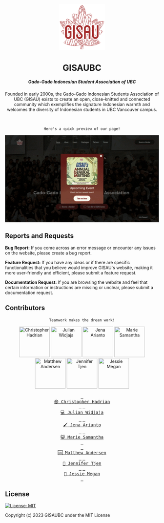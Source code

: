 <div align="center">
<img src="client/src/assets/gisau-logo/gisau.png" width="150" height="150"/>

# GISAUBC

##### Gado-Gado Indonesian Student Association of UBC

Founded in early 2000s, the Gado-Gado Indonesian Students Association of UBC (GISAU) exists to create an open, close-knitted and connected community which exemplifies the signature Indonesian warmth and welcomes the diversity of Indonesian students in UBC Vancouver campus.

<br/>

`Here's a quick preview of our page!`
<br/>

<a href="https://www.gisaubc.com">
<img src="client/src/assets/ReadMe/demo_2025.gif" width="800" height="auto"/>
</a>

</div>

## Reports and Requests

**Bug Report:** If you come across an error message or encounter any issues on the website, please create a bug report.

**Feature Request:** If you have any ideas or if there are specific functionalities that you believe would improve GISAU's website, making it more user-friendly and efficient, please submit a feature request.

**Documentation Request:** If you are browsing the website and feel that certain information or instructions are missing or unclear, please submit a documentation request.

## Contributors

<div align="center">

`Teamwork makes the dream work!`
<br/>

<a href="https://github.com/chrishadrian"><img src="https://avatars.githubusercontent.com/u/65900990?v=4" title="Christopher Hadrian" width="100" height="100"></a>
<a href="https://github.com/Julian-UBC"><img src="https://avatars.githubusercontent.com/u/84741001?v=4" title="Julian Widjaja" width="100" height="100"></a>
<a href="https://github.com/jenaarianto"><img src="https://avatars.githubusercontent.com/u/91300516?v=4" title="Jena Arianto" width="100" height="100"></a>
<a href="https://github.com/msamanthaf"><img src="https://avatars.githubusercontent.com/u/104884933?v=4" title="Marie Samantha" width="100" height="100"></a>
<br/>
<a href="https://github.com/MatthewAnder"><img src="https://avatars.githubusercontent.com/u/93026560?v=4" title="Matthew Andersen" width="100" height="100"></a>
<a href="https://github.com/Kirby7777"><img src="https://avatars.githubusercontent.com/u/129033549?v=4" title="Jennifer Tjen" width="100" height="100"></a>
<a href="https://github.com/jessiemgn"><img src="https://avatars.githubusercontent.com/u/136426370?v=4" title="Jessie Megan" width="100" height="100"></a>

[<kbd> <br> :sunglasses: Christopher Hadrian <br> </kbd>](https://github.com/chrishadrian)
[<kbd> <br> :computer: Julian Widjaja <br> </kbd>](https://github.com/Julian-UBC)
[<kbd> <br> :paintbrush: Jena Arianto <br> </kbd>](https://github.com/jenaarianto)
[<kbd> <br> :smiley_cat: Marie Samantha <br> </kbd>](https://github.com/msamanthaf)
<br/>
[<kbd> <br> :cool: Matthew Andersen <br> </kbd>](https://github.com/MatthewAnder)
[<kbd> <br> :tea: Jennifer Tjen <br> </kbd>](https://github.com/JenniferTjen)
[<kbd> <br> :art: Jessie Megan <br> </kbd>](https://github.com/jessiemgn)

</div>

## License

[![License: MIT](https://img.shields.io/badge/License-MIT-yellow.svg)](https://opensource.org/licenses/MIT)

Copyright (c) 2023 GISAUBC under the MIT License
